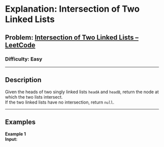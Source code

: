 # **Explanation: Intersection of Two Linked Lists**

## **Problem:** [Intersection of Two Linked Lists – LeetCode](https://leetcode.com/problems/intersection-of-two-linked-lists/)

### **Difficulty:** Easy

---

## **Description**  
Given the heads of two singly linked lists `headA` and `headB`, return the node at which the two lists intersect.  
If the two linked lists have no intersection, return `null`.

---

## **Examples**

**Example 1**  
**Input:**  
